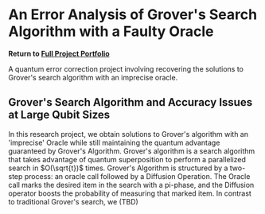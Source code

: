# An Error Analysis of Grover's Search Algorithm with a Faulty Oracle

<b> Return to [Full Project Portfolio](https://github.com/jamessaslow/portfolio) </b>

A quantum error correction project involving recovering the solutions to Grover's search algorithm with an imprecise oracle.


<h2> Grover's Search Algorithm and Accuracy Issues at Large Qubit Sizes</h2>

In this research project, we obtain solutions to Grover's algorithm with an 'imprecise' Oracle while still maintaining the quantum advantage guaranteed by Grover's Algorithm. Grover's algorithm is a search algorithm that takes advantage of quantum superposition to perform a parallelized search in $O(\sqrt{t})$ times. Grover's Algorithm is structured by a two-step process: an oracle call followed by a Diffusion Operation. The Oracle call marks the desired item in the search with a pi-phase, and the Diffusion operator boosts the probability of measuring that marked item. In contrast to traditional Grover's search, we (TBD)
